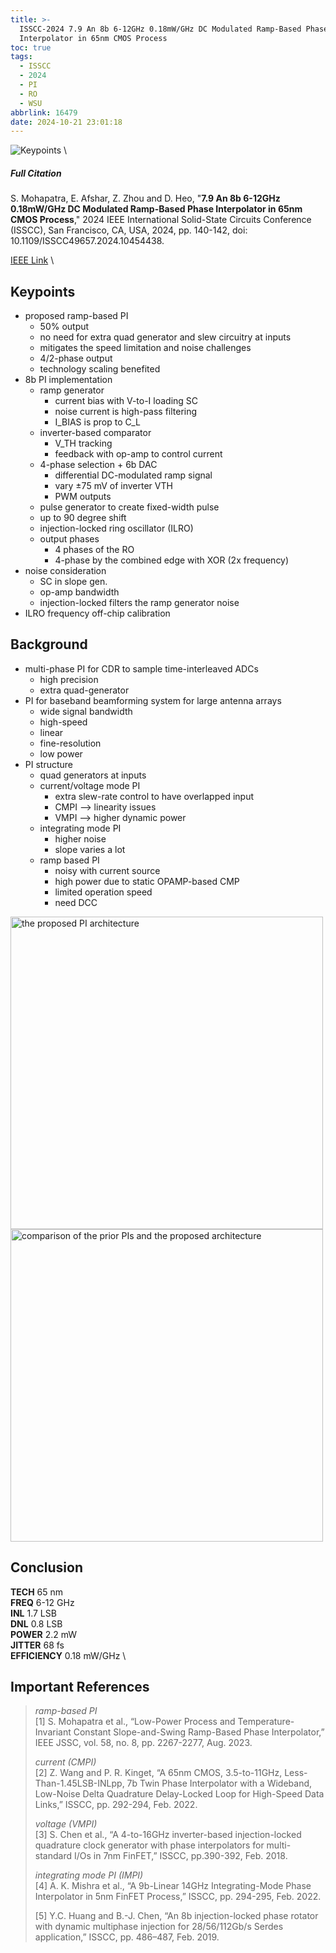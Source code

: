 ```yaml
---
title: >-
  ISSCC-2024 7.9 An 8b 6-12GHz 0.18mW/GHz DC Modulated Ramp-Based Phase
  Interpolator in 65nm CMOS Process
toc: true
tags:
  - ISSCC
  - 2024
  - PI
  - RO
  - WSU
abbrlink: 16479
date: 2024-10-21 23:01:18
---
```


![Keypoints](https://s21.ax1x.com/2024/10/21/pAdivH1.png) \

##### Full Citation

S. Mohapatra, E. Afshar, Z. Zhou and D. Heo, "**7.9 An 8b 6-12GHz 0.18mW/GHz DC Modulated Ramp-Based Phase Interpolator in 65nm CMOS Process**," 2024 IEEE International Solid-State Circuits Conference (ISSCC), San Francisco, CA, USA, 2024, pp. 140-142, doi: 10.1109/ISSCC49657.2024.10454438.

[IEEE Link](https://ieeexplore.ieee.org/document/10454438) \

## Keypoints

- proposed ramp-based PI
  - 50% output
  - no need for extra quad generator and slew circuitry at inputs
  - mitigates the speed limitation and noise challenges
  - 4/2-phase output
  - technology scaling benefited
- 8b PI implementation
  - ramp generator
    - current bias with V-to-I loading SC
    - noise current is high-pass filtering
    - I_BIAS is prop to C_L
  - inverter-based comparator
    - V_TH tracking
    - feedback with op-amp to control current
  - 4-phase selection + 6b DAC
    - differential DC-modulated ramp signal
    - vary ±75 mV of inverter VTH
    - PWM outputs
  - pulse generator to create fixed-width pulse
  - up to 90 degree shift
  - injection-locked ring oscillator (ILRO)
  - output phases
    - 4 phases of the RO
    - 4-phase by the combined edge with XOR (2x frequency)
- noise consideration
  - SC in slope gen.
  - op-amp bandwidth
  - injection-locked filters the ramp generator noise
- ILRO frequency off-chip calibration

## Background

- multi-phase PI for CDR to sample time-interleaved ADCs
  - high precision
  - extra quad-generator
- PI for baseband beamforming system for large antenna arrays
  - wide signal bandwidth
  - high-speed
  - linear
  - fine-resolution
  - low power
- PI structure
  - quad generators at inputs
  - current/voltage mode PI
    - extra slew-rate control to have overlapped input
    - CMPI --> linearity issues
    - VMPI --> higher dynamic power
  - integrating mode PI
    - higher noise
    - slope varies a lot
  - ramp based PI
    - noisy with current source
    - high power due to static OPAMP-based CMP
    - limited operation speed
    - need DCC


<img src="https://s21.ax1x.com/2024/10/21/pAdizAx.png" width = "500" alt="the proposed PI architecture" align=center />

<img src="https://s21.ax1x.com/2024/10/21/pAdFSN6.png" width = "500" alt="comparison of the prior PIs and the proposed architecture" align=center />

## Conclusion

**TECH**  65 nm \
**FREQ**  6-12 GHz \
**INL**  1.7 LSB \
**DNL**  0.8 LSB \
**POWER**  2.2 mW  \
**JITTER**  68 fs \
**EFFICIENCY**  0.18 mW/GHz \

## Important References

> *ramp-based PI* \
> [1] S. Mohapatra et al., “Low-Power Process and Temperature-Invariant Constant Slope-and-Swing Ramp-Based Phase Interpolator,” IEEE JSSC, vol. 58, no. 8, pp. 2267-2277, Aug. 2023.
> 
> *current (CMPI)* \
> [2] Z. Wang and P. R. Kinget, “A 65nm CMOS, 3.5-to-11GHz, Less-Than-1.45LSB-INLpp, 7b Twin Phase Interpolator with a Wideband, Low-Noise Delta Quadrature Delay-Locked Loop for High-Speed Data Links,” ISSCC, pp. 292-294, Feb. 2022.
> 
> *voltage (VMPI)* \
> [3] S. Chen et al., “A 4-to-16GHz inverter-based injection-locked quadrature clock generator with phase interpolators for multi-standard I/Os in 7nm FinFET,” ISSCC, pp.390-392, Feb. 2018.
> 
> *integrating mode PI (IMPI)* \
> [4] A. K. Mishra et al., “A 9b-Linear 14GHz Integrating-Mode Phase Interpolator in 5nm FinFET Process,” ISSCC, pp. 294-295, Feb. 2022.
> 
> [5] Y.C. Huang and B.-J. Chen, “An 8b injection-locked phase rotator with dynamic multiphase injection for 28/56/112Gb/s Serdes application,” ISSCC, pp. 486–487, Feb. 2019.